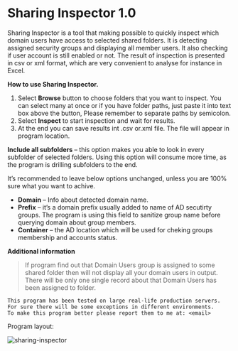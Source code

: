 # Sharing Inspector 1.0

Sharing Inspector is a tool that making possible to quickly inspect which domain users have access to selected shared folders. It is detecting assigned security groups and displaying all member users. It also checking if user account is still enabled or not. The result of inspection is presented in csv or xml format, which are very convenient to analyse for instance in Excel.

**How to use Sharing Inspector.**

1) Select **Browse** button to choose folders that you want to inspect. You can select many at once or if you have folder paths, just paste it into text box above the button, Please remember to separate paths by semicolon.
2) Select **Inspect** to start inspection and wait for results.
3) At the end you can save results int .csv or.xml file. The file will appear in program location.

**Include all subfolders** – this option makes you able to look in every subfolder of selected folders. Using this option will consume more time, as the program is drilling subfolders to the end. 

It’s recommended to leave below options unchanged, unless you are 100% sure what you want to achive.
- **Domain** – Info about detected domain name.
- **Prefix** – it’s a domain prefix usually added to name of AD secutirty groups. The program is using this field to sanitize group name before querying domain about group members.
- **Container** – the AD location which will be used for cheking groups membership and accounts status.

**Additional information**

> If program find out that Domain Users group is assigned to some shared folder then will not display all your domain users in output. There will be only one single record about that Domain Users has been assigned to folder.

```
This program has been tested on large real-life production servers. 
For sure there will be some exceptions in different environments. 
To make this program better please report them to me at: <email>
```

Program layout:  

![sharing-inspector](https://user-images.githubusercontent.com/32539815/132106021-e43863ce-8621-4d28-8672-aa4ee6ef3b7f.jpg)

